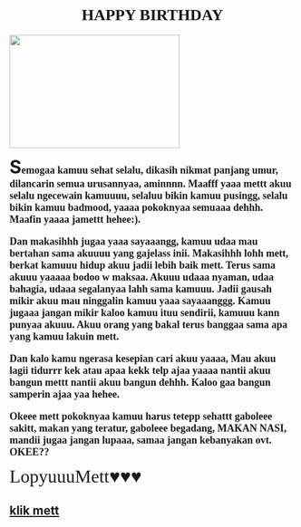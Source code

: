<!DOCTYPE html>
<html>
  <head>
    <meta charset="utf-8">
    <meta name="viewport" content="width=device-width initial-scale=1">
   <link rel="preconnect" href="https://fonts.googleapis.com">
<link rel="preconnect" href="https://fonts.gstatic.com" crossorigin>
<link href="https://fonts.googleapis.com/css2?family=Pacifico&display=swap" rel="stylesheet">
<link rel="preconnect" href="https://fonts.googleapis.com">
<link rel="preconnect" href="https://fonts.gstatic.com" crossorigin>
<link href="https://fonts.googleapis.com/css2?family=Playwrite+DK+Loopet:wght@100..400&display=swap" rel="stylesheet">
<link rel="preconnect" href="https://fonts.googleapis.com">
<link rel="preconnect" href="https://fonts.gstatic.com" crossorigin>
<link href="https://fonts.googleapis.com/css2?family=Caveat:wght@400..700&family=Playwrite+DK+Loopet:wght@100..400&display=swap" rel="stylesheet">
    <title>Sellymett</title>
  </head>
  <body>
    <center class="bo">
     <font face="Playwrite DK Loopet" bold><h1>HAPPY BIRTHDAY</h1></font>
    </center>
    <div class="image">
      <img src="https://i.pinimg.com/originals/ab/74/8d/ab748d0b1a1814f2f6e99c891095794a.jpg" height="200px" width="300px">
    </div>
    <div class="pos_cen">
      <b>
      <p><font size="6">S</font><font face="Caveat" size="4"  >emogaa kamuu sehat selalu, dikasih nikmat panjang umur, dilancarin semua urusannyaa, aminnnn. Maafff yaaa mettt akuu selalu ngecewain kamuuuu, selaluu bikin kamuu pusingg, selalu bikin kamuu badmood, yaaaa pokoknyaa semuaaa dehhh. Maafin yaaaa jamettt hehee:).</p>
      <p>Dan makasihhh jugaa yaaa sayaaangg, kamuu udaa mau bertahan sama akuuuu yang gajelass inii. Makasihhh lohh mett, berkat kamuuu hidup akuu jadii lebih baik mett. Terus sama akuuu yaaaaa bodoo w maksaa. Akuuu udaaa nyaman, udaa bahagia, udaaa segalanyaa lahh sama kamuuu. Jadii gausah mikir akuu mau ninggalin kamuu yaaa sayaaanggg.  Kamuu jugaaa jangan mikir kaloo kamuu ituu sendirii, kamuuu kann punyaa akuuu. Akuu orang yang bakal terus banggaa sama apa yang kamuu lakuin mett.</p>
      <p>Dan kalo kamu ngerasa kesepian cari akuu yaaaa, Mau akuu lagii tidurrr kek atau apaa kekk telp ajaa yaaaa nantii akuu bangun mettt nantii akuu bangun dehhh. Kaloo gaa bangun samperin ajaa yaa hehee.</p>
      <p>Okeee mett pokoknyaa kamuu harus tetepp sehattt gaboleee sakitt, makan yang teratur, gaboleee begadang, MAKAN NASI, mandii jugaa jangan lupaaa, samaa jangan kebanyakan ovt. OKEE??</font></p></b></div>
      <div><p class="app">
        <font face="Pacifico" size="6">LopyuuuMett♥♥♥</font></p>
    </div>
  </body>
  <div class="bro">
    <h2>
     <a href="sellyJamet.html">
      <p>klik mett</p></a></h2></div>
</html>
